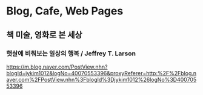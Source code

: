 # Blog, Cafe, Web Pages

## 책 미술, 영화로 본 세상
### 햇살에 비춰보는 일상의 행복 / Jeffrey T. Larson
https://m.blog.naver.com/PostView.nhn?blogId=jykim1012&logNo=40070553396&proxyReferer=http:%2F%2Fblog.naver.com%2FPostView.nhn%3FblogId%3Djykim1012%26logNo%3D40070553396


